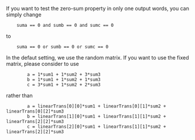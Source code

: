 If you want to test the zero-sum property in only one output words, you can simply change

        suma == 0 and sumb == 0 and sumc == 0

to

        suma == 0 or sumb == 0 or sumc == 0
        
        
 In the defaut setting, we use the random matrix. If you want to use the fixed matrix, please consider to use
 
            a = 1*sum1 + 1*sum2 + 3*sum3
            b = 1*sum1 + 1*sum2 + 1*sum3
            c = 3*sum1 + 1*sum2 + 2*sum3
 
 rather than
 
            a = linearTrans[0][0]*sum1 + linearTrans[0][1]*sum2 + linearTrans[0][2]*sum3
            b = linearTrans[1][0]*sum1 + linearTrans[1][1]*sum2 + linearTrans[2][2]*sum3
            c = linearTrans[2][0]*sum1 + linearTrans[1][1]*sum2 + linearTrans[2][2]*sum3
 
 
